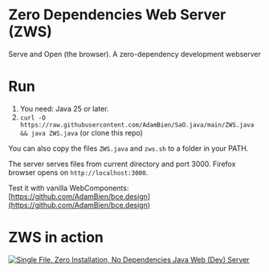 # Zero Dependencies Web Server (ZWS)
Serve and Open (the browser). A zero-dependency development webserver

# Run

1. You need: Java 25 or later.
2. `curl -O  https://raw.githubusercontent.com/AdamBien/SaO.java/main/ZWS.java && java ZWS.java` (or clone this repo)

You can also copy the files `ZWS.java` and `zws.sh` to a folder in your PATH.

The server serves files from current directory and port 3000. Firefox browser opens on 
`http://localhost:3000`.


Test it with vanilla WebComponents: [https://github.com/AdamBien/bce.design](https://github.com/AdamBien/bce.design)

# ZWS in action


[![Single File, Zero Installation, No Dependencies Java Web (Dev) Server](https://i.ytimg.com/vi/pkpaUHuT9Rg/mqdefault.jpg)](https://www.youtube.com/embed/pkpaUHuT9Rg?rel=0)
